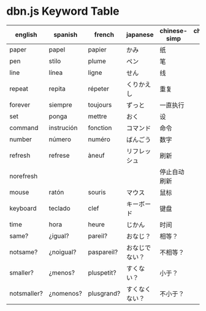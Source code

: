 # dbn.js Keyword Table


|english|spanish|french|japanese|chinese-simp|chinese-trad|
|-|-|-|-|-|-|
|paper  |papel  |papier  |かみ| 纸|     |
|pen  |stilo  |plume  |ペン| 笔|     |
|line |línea  |ligne  |せん| 线|     |
|repeat|repita  |répeter  |くりかえし|重复|     |
|forever  |siempre  |toujours  |ずっと|一直执行|     |
|set  |ponga  |mettre  |おく|设|     |
|command  |instrución  |fonction  |コマンド|命令|     |
|number |número  |numéro  |ばんごう|数字|     |
|refresh  |refrese  |àneuf  |リフレッシュ|刷新|     |
|norefresh||||停止自动刷新|
|mouse  |ratón  |souris  |マウス|鼠标|     |
|keyboard  |teclado  |clef  |キーボード|键盘|     |
|time  |hora  |heure  |じかん|时间|     |
|same?|  ¿igual?|  pareil?|  おなじ？|相等？|     |
|notsame?|  ¿noigual?|  paspareil?|  おなじでない？|不相等？|     |
|smaller?|  ¿menos?|  pluspetit?|  すくない？|小于？|     |
|notsmaller?|  ¿nomenos?|  plusgrand?|  すくなくない？ |不小于？|     |